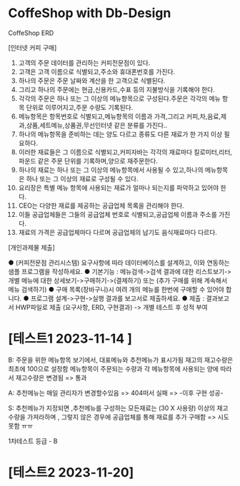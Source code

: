 # CoffeShop with Db-Design

CoffeShop ERD

[인터넷 커피 구매]

1. 고객의 주문 데이터를 관리하는 커피전문점이 있다.
2. 고객은 고객 이름으로 식별되고,주소와 휴대폰번호를 가진다.
3. 하나의 주문은 주문 날짜와 계산을 한 고객으로 식별된다.
4. 그리고 하나의 주문에는 현금,신용카드,수표 등의 지불방식을 기록해야 한다.
5. 각각의 주문은 하나 또는 그 이상의 메뉴항목으로 구성된다.주문은 각각의 메뉴 항목 단위로 이루어지고,주문 수량도 기록된다.
6. 메뉴항목은 항목번호로 식별되고,메뉴항목의 이름과 가격,그리고 커피,차,음료,제과,상품,세트메뉴,상품권,무선인터넷 같은 분류를 가진다..
7. 하나의 메뉴항목을 준비하는 데는 양도 다르고 종류도 다른 재료가 한 가지 이상 필요하다.
8. 이러한 재료들은 그 이름으로 식별되고,커피자바는 각각의 재료마다 킬로미터,리터,파운드 같은 주문 단위를 기록하며,양으로 재주문한다.
9. 하나의 재료는 하나 또는 그 이상의 메뉴항목에서 사용될 수 있고,하나의 메뉴항목은 하나 또는 그 이상의 재료로 구성될 수 있다.
10. 요리장은 특별 메뉴 항목에 사용되는 재료가 얼마나 되는지를 파악하고 있어야 한다.
11. CEO는 다양한 재료를 제공하는 공급업체 목록을 관리해야 한다.
12. 이들 공급업체들은 그들의 공급업체 번호로 식별되고,공급업체 이름과 주소를 가진다.
13. 재료의 가격은 공급업체마다 다르며 공급업체의 납기도 음식재료마다 다르다.

[개인과제물 제출]

● (커피전문점 관리시스템) 요구사항에 따라 데이터베이스를 설계하고, 이와 연동하는 샘플 프로그램을 작성하세요.
● 기본기능 : 메뉴검색->검색 결과에 대한 리스트보기->개별 메뉴에 대한 상세보기->구매하기->(결제하기) 또는 (추가 구매를 위해 계속해서 메뉴 검색하기)
● 구매 목록(장바구니)시 여려 개의 메뉴를 한번에 구매할 수 있어야 합니다.
● 프로그램 설계->구현->실행 결과를 보고서로 제출하세요.
● 제출 : 결과보고서 HWP파일로 제출 (요구사항, ERD, 구현결과) -> 개별 테스트 후 성적 부여

# [테스트1 2023-11-14 ]

B: 주문을 위한 메뉴항목 보기에서, 대표메뉴와 추천메뉴가 표시가됨
재고의 재고수량은 최초에 100으로 설정함
메뉴항목이 주문되는 수량과 각 메뉴항목에 사용되는 양에 따라서 재고수량은 변경됨
=> 통과

A: 추천메뉴는 매일 관리자가 변경할수있음
=> 404떠서 실패
=> -이후 구현 성공-

S: 추천메뉴가 지정되면 ,추천메뉴를 구성하는 모든재료는 (30 X 사용량) 이상의 재고수량을 가져라하며 , 그렇지 않은 경우에 공급업체를 통해 재료를 추가 구매함
=> 시도 못함 ㅠㅠ

1차테스트 등급 - B

# [테스트2 2023-11-20]
